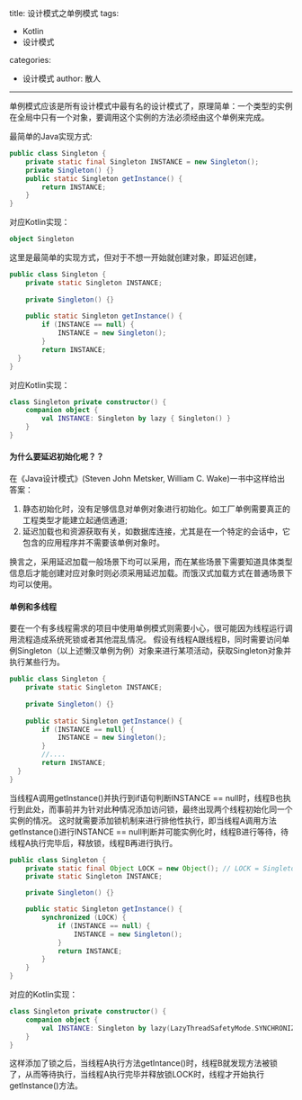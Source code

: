 title: 设计模式之单例模式
tags:
  - Kotlin
  - 设计模式

categories:
  - 设计模式
 author: 散人
---

单例模式应该是所有设计模式中最有名的设计模式了，原理简单：一个类型的实例在全局中只有一个对象，要调用这个实例的方法必须经由这个单例来完成。

最简单的Java实现方式:
```Java
public class Singleton {  
    private static final Singleton INSTANCE = new Singleton();  
    private Singleton() {}
    public static Singleton getInstance() {  
        return INSTANCE;  
    }  
}
```
对应Kotlin实现：
```Kotlin
object Singleton
```

这里是最简单的实现方式，但对于不想一开始就创建对象，即延迟创建，
```Java
public class Singleton {  
    private static Singleton INSTANCE;  
  
    private Singleton() {}  
  
    public static Singleton getInstance() {  
        if (INSTANCE == null) {  
            INSTANCE = new Singleton();  
        }  
        return INSTANCE;  
  }  
}
```
对应Kotlin实现：
```Kotlin
class Singleton private constructor() {  
    companion object {  
        val INSTANCE: Singleton by lazy { Singleton() }  
    }  
}
```

#### 为什么要延迟初始化呢？？
在《Java设计模式》(Steven John  Metsker, William C. Wake)一书中这样给出答案：

 1. 静态初始化时，没有足够信息对单例对象进行初始化。如工厂单例需要真正的工程类型才能建立起通信通道;
 2. 延迟加载也和资源获取有关，如数据库连接，尤其是在一个特定的会话中，它包含的应用程序并不需要该单例对象时。

换言之，采用延迟加载一般场景下均可以采用，而在某些场景下需要知道具体类型信息后才能创建对应对象时则必须采用延迟加载。而饿汉式加载方式在普通场景下均可以使用。

#### 单例和多线程
要在一个有多线程需求的项目中使用单例模式则需要小心，很可能因为线程运行调用流程造成系统死锁或者其他混乱情况。
假设有线程A跟线程B，同时需要访问单例Singleton（以上述懒汉单例为例）对象来进行某项活动，获取Singleton对象并执行某些行为。
```Java
public class Singleton {  
    private static Singleton INSTANCE;  
  
    private Singleton() {}  
  
    public static Singleton getInstance() {  
        if (INSTANCE == null) {  
            INSTANCE = new Singleton();  
        } 
        //.... 
        return INSTANCE;  
  }  
}
```
当线程A调用getInstance()并执行到if语句判断INSTANCE == null时，线程B也执行到此处，而事前并为针对此种情况添加访问锁，最终出现两个线程初始化同一个实例的情况。
这时就需要添加锁机制来进行排他性执行，即当线程A调用方法getInstance()进行INSTANCE == null判断并可能实例化时，线程B进行等待，待线程A执行完毕后，释放锁，线程B再进行执行。
```Java
public class Singleton {
    private static final Object LOCK = new Object(); // LOCK = Singleton.class
    private static Singleton INSTANCE;

    private Singleton() {}

    public static Singleton getInstance() {
        synchronized (LOCK) {
            if (INSTANCE == null) {
                INSTANCE = new Singleton();
            }
            return INSTANCE;
        }
    }
}
```
对应的Kotlin实现：
```Kotlin
class Singleton private constructor() {
    companion object {
        val INSTANCE: Singleton by lazy(LazyThreadSafetyMode.SYNCHRONIZED) { Singleton() }
    }
}
```

这样添加了锁之后，当线程A执行方法getIntance()时，线程B就发现方法被锁了，从而等待执行，当线程A执行完毕并释放锁LOCK时，线程才开始执行getInstance()方法。

<!--stackedit_data:
eyJoaXN0b3J5IjpbLTI0NTkzNDczOSw0OTA1MTg3MjUsNDYyNj
c5OTU3LDk5MDc1ODY5MCwtMTI5MTU3NTkyNSwtNjA5OTQ3ODY5
LDcyMTM3MzMyNywtMjQ1Mzc4NzY1LDE1NTE1OTA3NjBdfQ==
-->